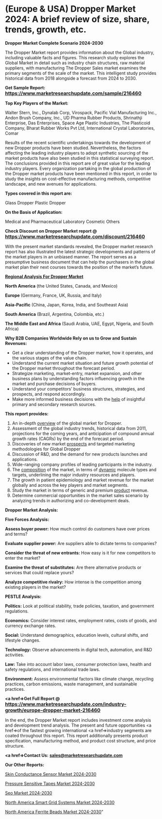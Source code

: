 # (Europe & USA) Dropper Market 2024: A brief review of size, share, trends, growth, etc.

<strong>Dropper Market Complete Scenario 2024-2030</strong>

The Dropper Market report provides information about the Global industry, including valuable facts and figures. This research study explores the Global Market in detail such as industry chain structures, raw material suppliers, with manufacturing The Dropper Sales market examines the primary segments of the scale of the market. This intelligent study provides historical data from 2018 alongside a forecast from 2024 to 2030.

<strong>Get Sample Report: <a href=https://www.marketresearchupdate.com/sample/216460><font size=3 color=#0000ff>https://www.marketresearchupdate.com/sample/216460</font></a></strong>

<strong>Top Key Players of the Market:</strong>

Walter Stern, Inc., Dynalab Corp, Virospack, Pacific Vial Manufacturing Inc., Andon Brush Company, Inc., UD Pharma Rubber Products, Shrinathji Enterprise, Das Enterprises, Space Age Plastic Industries, The Plasticoid Company, Bharat Rubber Works Pvt Ltd, International Crystal Laboratories, Comar

Results of the recent scientific undertakings towards the development of new Dropper products have been studied. Nevertheless, the factors affecting the leading industry players to adopt synthetic sourcing of the market products have also been studied in this statistical surveying report. The conclusions provided in this report are of great value for the leading industry players. Every organization partaking in the global production of the Dropper market products have been mentioned in this report, in order to study the insights on cost-effective manufacturing methods, competitive landscape, and new avenues for applications.

<strong>Types covered in this report are: </strong>

Glass Dropper
Plastic Dropper

<strong>On the Basis of Application:</strong>

Medical and Pharmaceutical
Laboratory
Cosmetic
Others

<strong>Check Discount on Dropper Market report @ <a href=https://www.marketresearchupdate.com/discount/216460><font size=3 color=#0000ff>https://www.marketresearchupdate.com/discount/216460</font></a></strong>

With the present market standards revealed, the Dropper market research report has also illustrated the latest strategic developments and patterns of the market players in an unbiased manner. The report serves as a presumptive business document that can help the purchasers in the global market plan their next courses towards the position of the market’s future.

<strong><u><b>Regional Analysis For Dropper Market</b></u></strong>

<strong><b>North America</b></strong> (the United States, Canada, and Mexico)

<strong><b>Europe </b></strong>(Germany, France, UK, Russia, and Italy)

<strong><b>Asia-Pacific</b></strong> (China, Japan, Korea, India, and Southeast Asia)

<strong><b>South America</b></strong> (Brazil, Argentina, Colombia, etc.)

<strong><b>The Middle East and Africa</b></strong> (Saudi Arabia, UAE, Egypt, Nigeria, and South Africa)

<strong>Why B2B Companies Worldwide Rely on us to Grow and Sustain Revenues:</strong>
<ul>
  <li>Get a clear understanding of the Dropper market, how it operates, and the various stages of the value chain.</li>
  <li>Understand the current market situation and future growth potential of the Dropper market throughout the forecast period.</li>
  <li>Strategize marketing, market-entry, market expansion, and other business plans by understanding factors influencing growth in the market and purchase decisions of buyers.</li>
  <li>Understand your competitors’ business structures, strategies, and prospects, and respond accordingly.</li>
  <li>Make more informed business decisions with the <a href=ASDF991299>help</a> of insightful primary and secondary research sources.</li>
</ul>
<strong>This report provides:</strong>
<ol>
  <li>An in-depth <a href=>overview</a> of the global market for Dropper.</li>
  <li>Assessment of the global industry trends, historical data from 2011, projections for the coming years, and anticipation of compound annual growth rates (CAGRs) by the end of the forecast period.</li>
  <li>Discoveries of new market <a href=>prospects</a> and targeted marketing methodologies for Global Dropper</li>
  <li>Discussion of R&amp;D, and the demand for new products launches and applications.</li>
  <li>Wide-ranging company profiles of leading participants in the industry.</li>
  <li>The <a href=ASDF881288>composition</a> of the market, in terms of <a href=>dynamic</a> molecule types and targets, underlining the major industry resources and players.</li>
  <li>The growth in patient epidemiology and market revenue for the market globally and across the key players and market segments.</li>
  <li>Study the market in terms of generic and premium <a href=>product</a> revenue.</li>
  <li>Determine commercial opportunities in the market sales scenario by analyzing trends in authorizing and co-development deals.</li>
</ol>

<strong>Dropper Market Analysis:</strong>

<strong>Five Forces Analysis:</strong>

<strong>Assess buyer power:</strong> How much control do customers have over prices and terms?

<strong>Evaluate supplier power:</strong> Are suppliers able to dictate terms to companies?

<strong>Consider the threat of new entrants:</strong> How easy is it for new competitors to enter the market?

<strong>Examine the threat of substitutes:</strong> Are there alternative products or services that could replace yours?

<strong>Analyze competitive rivalry:</strong> How intense is the competition among existing players in the market?

<strong>PESTLE Analysis:</strong>

<strong>Politics:</strong> Look at political stability, trade policies, taxation, and government regulations.

<strong>Economics:</strong> Consider interest rates, employment rates, costs of goods, and currency exchange rates.

<strong>Social:</strong> Understand demographics, education levels, cultural shifts, and lifestyle changes.

<strong>Technology:</strong> Observe advancements in digital tech, automation, and R&D activities.

<strong>Law:</strong> Take into account labor laws, consumer protection laws, health and safety regulations, and international trade laws.

<strong>Environment:</strong> Assess environmental factors like climate change, recycling practices, carbon emissions, waste management, and sustainable practices.

<strong><a href=>Get Full Report</a> @ <a href=https://www.marketresearchupdate.com/industry-growth/europe-dropper-market-216460><font size=3 color=#0000ff>https://www.marketresearchupdate.com/industry-growth/europe-dropper-market-216460</font></a></strong>

In the end, the Dropper Market report includes investment come analysis and development trend analysis. The present and future opportunities <a href=>of</a> the fastest growing international <a href=>industry</a> segments are coated throughout this report. This report additionally presents product specification, manufacturing method, and product cost structure, and price structure.

<strong><a href=><strong>Contact Us:</strong></a></strong>
<strong>sales@marketresearchupdate.com</strong>

<strong>Our Other Reports:</strong>

<a href=https://www.linkedin.com/pulse/skin-conductance-sensor-market-2023-latest-trending>Skin Conductance Sensor Market 2024-2030</a>

<a href=https://www.linkedin.com/pulse/pressure-sensitive-tapes-market-outlooks-2023>Pressure Sensitive Tapes Market 2024-2030</a>

<a href=https://www.linkedin.com/pulse/seo-market-2023-remarking-enormous-growth-recent-trends>Seo Market 2024-2030</a>

<a href=https://www.linkedin.com/pulse/north-america-smart-grid-systems-market-qmtwf/>North America Smart Grid Systems Market 2024-2030</a>

<a href=https://www.linkedin.com/pulse/north-america-ferrite-beads-market-nuldf/>North America Ferrite Beads Market 2024-2030</a>"
